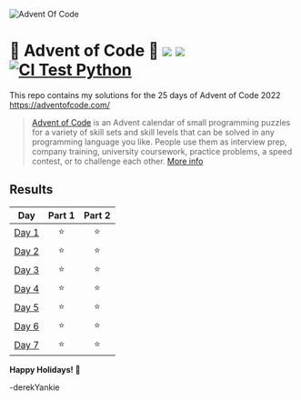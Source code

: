 ![Advent Of Code](https://cdn.thenewstack.io/media/2021/12/521cd034-advent-of-code-2021.jpg)
# :christmas_tree: Advent of Code :christmas_tree: ![](https://img.shields.io/badge/day%20📅-25-blue) ![](https://img.shields.io/badge/stars%20⭐-14-yellow) [![CI Test Python](https://github.com/derekYankie/AdventOfCode-2022/actions/workflows/ci-test.yml/badge.svg)](https://github.com/derekYankie/AdventOfCode-2022/actions/workflows/ci-test.yml)
This repo contains my solutions for the 25 days of Advent of Code 2022 https://adventofcode.com/
> [Advent of Code](https://adventofcode.com/) is an Advent calendar of small programming puzzles for a variety of skill sets and skill levels that can be solved in any programming language you like. People use them as interview prep, company training, university coursework, practice problems, a speed contest, or to challenge each other. [More info](https://adventofcode.com/about)
##
## Results
 
|Day   | Part 1 | Part 2 |
| :---: | :---: | :---: |
| [Day 1](https://adventofcode.com/2022/day/1) | ⭐ | ⭐ |
| [Day 2](https://adventofcode.com/2022/day/2) | ⭐ | ⭐ |
| [Day 3](https://adventofcode.com/2022/day/3) | ⭐ | ⭐ |
| [Day 4](https://adventofcode.com/2022/day/4) | ⭐ | ⭐ |
| [Day 5](https://adventofcode.com/2022/day/5) | ⭐ | ⭐ |
| [Day 6](https://adventofcode.com/2022/day/6) | ⭐ | ⭐ |
| [Day 7](https://adventofcode.com/2022/day/7) | ⭐ | ⭐ |

**Happy Holidays! :gift:**

-derekYankie
